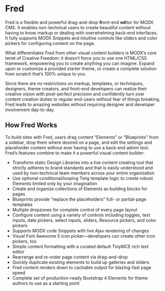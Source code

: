 # Fred
Fred is a flexible and powerful drag-and-drop **fr**ont-end **ed**itor for MODX CMS. It enables non-technical users to create beautiful content without having to know markup or dealing with overwhelming back-end interfaces. It fully supports MODX Snippets and intuitive controls like sliders and color pickers for configuring content on the page. 

What differentiates Fred from other visual content builders is MODX’s core tenet of Creative Freedom: it doesn’t force you to use one HTML/CSS framework, empowering you to create anything you can imagine. Expand upon or customize a provided starter theme, or create a complete solution from scratch that’s 100% unique to you. 

Since there are _no_ restrictions on markup, templates, or techniques, designers, theme creators, and front-end developers can realize their creative vision with pixel-perfect precision and confidently turn over content creation duties to regular end-users without fear of things breaking. Fred leads to amazing websites without requiring designer and developer involvement day-to-day.

## How Fred Works
To build sites with Fred, users drag content “Elements” or “Blueprints” from a sidebar, drop them where desired on a page, and edit the settings and placeholder content without ever having to use a back-end admin tool. Fred’s features combine to make it a powerful visual content builder:

- Transform static Design Libraries into a live content creating tool that strictly adheres to brand standards and that is easily understood and used by non-technical team members across your entire organization
- Use optional conditional/looping Twig template logic to create robust Elements limited only by your imagination
- Create and organize collections of Elements as building blocks for pages
- Blueprints provide “replace the placeholders” full- or partial-page templates
- Multiple dropzones for complete control of every page layout
- Configure content using a variety of controls including toggles, text inputs, date pickers, select inputs, sliders, Resource pickers, and color pickers
- Supports MODX code Snippets with live Ajax rendering of changes
- Visual Font Awesome 5 icon picker—developers can create other icon pickers, too 
- Simple content formatting with a curated default TinyMCE rich text editor
- Rearrange and re-order page content via drag-and-drop
- Quickly duplicate existing elements to build up galleries and sliders
- Fred content renders down to cachable output for blazing-fast page speed
- Complete set of production-ready Bootstrap 4 Elements for theme authors to use as a starting point